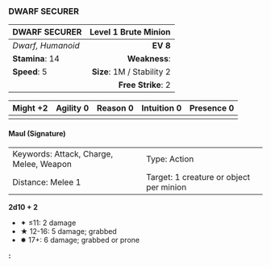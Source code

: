 ### DWARF SECURER

| DWARF SECURER     |   **Level 1 Brute Minion** |
| :---------------- | -------------------------: |
| *Dwarf, Humanoid* |                   **EV 8** |
| **Stamina**: 14   |              **Weakness**: |
| **Speed**: 5      | **Size**: 1M / Stability 2 |
|                   |         **Free Strike**: 2 |

| **Might** +2 | **Agility** 0 | **Reason** 0 | **Intuition** 0 | **Presence** 0 |
| ------------ | ------------- | ------------ | --------------- | -------------- |
|              |               |              |                 |                |

#### Maul (Signature)

|                                         |                                         |
| :-------------------------------------- | :-------------------------------------- |
| Keywords: Attack, Charge, Melee, Weapon | Type: Action                            |
| Distance: Melee 1                       | Target: 1 creature or object per minion |

**2d10 + 2**

- ✦ ≤11: 2 damage
- ★ 12-16: 5 damage; grabbed
- ✸ 17+: 6 damage; grabbed or prone

**:**
